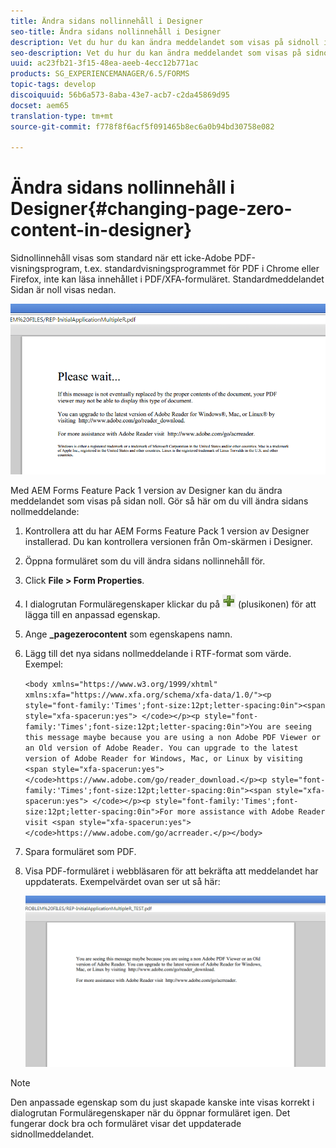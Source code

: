 ```yaml
---
title: Ändra sidans nollinnehåll i Designer
seo-title: Ändra sidans nollinnehåll i Designer
description: Vet du hur du kan ändra meddelandet som visas på sidnoll i en XFA PDF när du visar det i ett visningsprogram som inte är Adobe PDF?
seo-description: Vet du hur du kan ändra meddelandet som visas på sidnoll i en XFA PDF när du visar det i ett visningsprogram som inte är Adobe PDF?
uuid: ac23fb21-3f15-48ea-aeeb-4ecc12b771ac
products: SG_EXPERIENCEMANAGER/6.5/FORMS
topic-tags: develop
discoiquuid: 56b6a573-8aba-43e7-acb7-c2da45869d95
docset: aem65
translation-type: tm+mt
source-git-commit: f778f8f6acf5f091465b8ec6a0b94bd30758e082

---
```



# Ändra sidans nollinnehåll i Designer{#changing-page-zero-content-in-designer}

Sidnollinnehåll visas som standard när ett icke-Adobe PDF-visningsprogram, t.ex. standardvisningsprogrammet för PDF i Chrome eller Firefox, inte kan läsa innehållet i PDF/XFA-formuläret. Standardmeddelandet Sidan är noll visas nedan.

![defaultpage0message](assets/defaultpage0message.png)

Med AEM Forms Feature Pack 1 version av Designer kan du ändra meddelandet som visas på sidan noll. Gör så här om du vill ändra sidans nollmeddelande:

1. Kontrollera att du har AEM Forms Feature Pack 1 version av Designer installerad. Du kan kontrollera versionen från Om-skärmen i Designer.

1. Öppna formuläret som du vill ändra sidans nollinnehåll för.

1. Click **File > Form Properties**.

1. I dialogrutan Formuläregenskaper klickar du på ![plus](assets/plus.png) (plusikonen) för att lägga till en anpassad egenskap.

1. Ange **_pagezerocontent** som egenskapens namn.
1. Lägg till det nya sidans nollmeddelande i RTF-format som värde. Exempel:

   `<body xmlns="https://www.w3.org/1999/xhtml" xmlns:xfa="https://www.xfa.org/schema/xfa-data/1.0/"><p style="font-family:'Times';font-size:12pt;letter-spacing:0in"><span style="xfa-spacerun:yes"> </code></p><p style="font-family:'Times';font-size:12pt;letter-spacing:0in">You are seeing this message maybe because you are using a non Adobe PDF Viewer or an Old version of Adobe Reader. You can upgrade to the latest version of Adobe Reader for Windows, Mac, or Linux by visiting <span style="xfa-spacerun:yes"> </code>https://www.adobe.com/go/reader_download.</p><p style="font-family:'Times';font-size:12pt;letter-spacing:0in"><span style="xfa-spacerun:yes"> </code></p><p style="font-family:'Times';font-size:12pt;letter-spacing:0in">For more assistance with Adobe Reader visit <span style="xfa-spacerun:yes"> </code>https://www.adobe.com/go/acrreader.</p></body>`

1. Spara formuläret som PDF.

1. Visa PDF-formuläret i webbläsaren för att bekräfta att meddelandet har uppdaterats. Exempelvärdet ovan ser ut så här:

   ![ändrat meddelande](assets/changedmessage.png)

>[!NOTE]
>
>Den anpassade egenskap som du just skapade kanske inte visas korrekt i dialogrutan Formuläregenskaper när du öppnar formuläret igen. Det fungerar dock bra och formuläret visar det uppdaterade sidnollmeddelandet.

